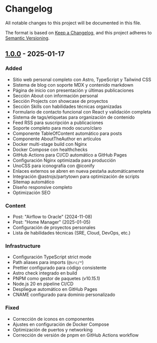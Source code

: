 # Changelog

All notable changes to this project will be documented in this file.

The format is based on [Keep a Changelog](https://keepachangelog.com/en/1.0.0/),
and this project adheres to [Semantic Versioning](https://semver.org/spec/v2.0.0.html).

## [1.0.0] - 2025-01-17

### Added

- Sitio web personal completo con Astro, TypeScript y Tailwind CSS
- Sistema de blog con soporte MDX y contenido markdown
- Página de inicio con presentación y últimas publicaciones
- Sección About con información personal
- Sección Projects con showcase de proyectos
- Sección Skills con habilidades técnicas organizadas
- Formulario de contacto funcional con React y validación completa
- Sistema de tags/etiquetas para organización de contenido
- Feed RSS para suscripción a publicaciones
- Soporte completo para modo oscuro/claro
- Componente TableOfContent automático para posts
- Componente AboutTheAuthor en artículos
- Docker multi-stage build con Nginx
- Docker Compose con healthchecks
- GitHub Actions para CI/CD automático a GitHub Pages
- Configuración Nginx optimizada para producción
- UnoCSS para iconografía con @iconify
- Enlaces externos se abren en nueva pestaña automáticamente
- Integración @astrojs/partytown para optimización de scripts
- Sitemap automático
- Diseño responsive completo
- Optimización SEO

### Content

- Post: "Airflow to Oracle" (2024-11-08)
- Post: "Home Manager" (2025-01-05)
- Configuración de proyectos personales
- Lista de habilidades técnicas (SRE, Cloud, DevOps, etc.)

### Infrastructure

- Configuración TypeScript strict mode
- Path aliases para imports (`@src/*`)
- Prettier configurado para código consistente
- Astro check integrado en build
- PNPM como gestor de paquetes (v10.15.1)
- Node.js 20 en pipeline CI/CD
- Despliegue automático en GitHub Pages
- CNAME configurado para dominio personalizado

### Fixed

- Corrección de iconos en componentes
- Ajustes en configuración de Docker Compose
- Optimización de puertos y networking
- Corrección de versión de pnpm en GitHub Actions workflow

[1.0.0]: https://github.com/kobogithub/web-personal/releases/tag/v1.0.0
